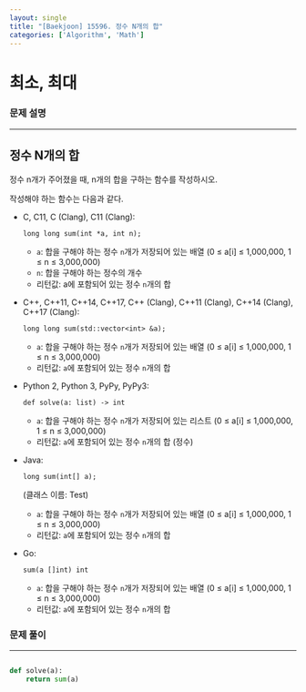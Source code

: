 ```yaml
---
layout: single
title: "[Baekjoon] 15596. 정수 N개의 합"
categories: ['Algorithm', 'Math']
---
```




# 최소, 최대

### 문제 설명

---

## 정수 N개의 합

정수 n개가 주어졌을 때, n개의 합을 구하는 함수를 작성하시오.

작성해야 하는 함수는 다음과 같다.

* C, C11, C (Clang), C11 (Clang):

     

    ```
    long long sum(int *a, int n);
    ```

    * `a`: 합을 구해야 하는 정수 `n`개가 저장되어 있는 배열 (0 ≤ a[i] ≤ 1,000,000, 1 ≤ n ≤ 3,000,000)
    * `n`: 합을 구해야 하는 정수의 개수
    * 리턴값: a에 포함되어 있는 정수 `n`개의 합

* C++, C++11, C++14, C++17, C++ (Clang), C++11 (Clang), C++14 (Clang), C++17 (Clang):

     

    ```
    long long sum(std::vector<int> &a);
    ```

    * `a`: 합을 구해야 하는 정수 `n`개가 저장되어 있는 배열 (0 ≤ a[i] ≤ 1,000,000, 1 ≤ n ≤ 3,000,000)
    * 리턴값: `a`에 포함되어 있는 정수 `n`개의 합

* Python 2, Python 3, PyPy, PyPy3:

     

    ```
    def solve(a: list) -> int
    ```

    * `a`: 합을 구해야 하는 정수 `n`개가 저장되어 있는 리스트 (0 ≤ a[i] ≤ 1,000,000, 1 ≤ n ≤ 3,000,000)
    * 리턴값: `a`에 포함되어 있는 정수 `n`개의 합 (정수)

* Java:

     

    ```
    long sum(int[] a);
    ```

     

    (클래스 이름: Test)

    * `a`: 합을 구해야 하는 정수 `n`개가 저장되어 있는 배열 (0 ≤ a[i] ≤ 1,000,000, 1 ≤ n ≤ 3,000,000)
    * 리턴값: `a`에 포함되어 있는 정수 `n`개의 합

* Go: 

    ```
    sum(a []int) int
    ```

    * `a`: 합을 구해야 하는 정수 `n`개가 저장되어 있는 배열 (0 ≤ a[i] ≤ 1,000,000, 1 ≤ n ≤ 3,000,000)
    * 리턴값: `a`에 포함되어 있는 정수 `n`개의 합

### 문제 풀이

---

 

```python

def solve(a):
    return sum(a)
```

<br>

